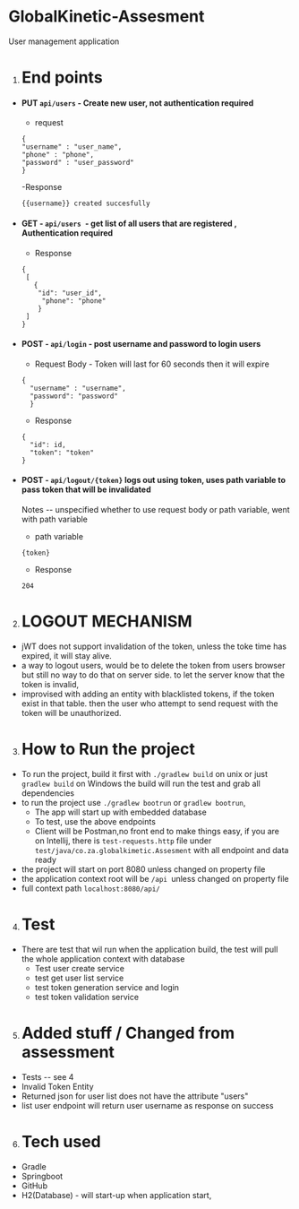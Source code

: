 # GlobalKinetic-Assesment
User management application

1. # End points

- #### PUT `api/users` - Create new user, not authentication required
    - request
  ````
  { 
  "username" : "user_name",
  "phone" : "phone",
  "password" : "user_password"
  }
  ````
  -Response
    ````
    {{username}} created succesfully
   ````


- #### GET - `api/users `- get list of all users that are registered , Authentication required
    - Response
   ````
  {
    [ 
      { 
       "id": "user_id", 
        "phone": "phone" 
       } 
    ]
  }

- #### POST - `api/login` - post username and password to login users

  - Request Body - Token will last for 60 seconds then it will expire
  ````
  {
    "username" : "username",
    "password": "password"
    }
  ````
  - Response
  ````
  {
    "id": id,
    "token": "token"
  }

- #### POST - `api/logout/{token}` logs out using token, uses path variable to pass token that will be invalidated
    Notes -- unspecified whether to use request body or path variable, went with path variable
  - path variable
  ```
  {token}
  ```
  - Response
  ````
  204
  ````

2. # LOGOUT MECHANISM

- jWT does not support invalidation of the token, unless the toke time has expired, it will stay alive.
- a way to logout users, would be to delete the token from users browser
 but still no way to do that on server side. to let the server know that the token is invalid, 
- improvised with adding an entity with blacklisted tokens,
  if the token exist in that table. then the user who attempt to send request with the token will be unauthorized.

3. # How to Run the project

 - To run the project, build it first with `./gradlew build` on unix or just `gradlew build` on Windows
   the build will run the test and grab all dependencies
 - to run the project use `./gradlew bootrun` or `gradlew bootrun`, 
   - The app will start up with embedded database 
   - To test, use the above endpoints
   - Client will be Postman,no front end to make things easy, if you are on Intellij, there is `test-requests.http` file under `test/java/co.za.globalkimetic.Assesment` with all endpoint and data ready
 - the project will start on port 8080 unless changed on property file
 - the application context root will be `/api `unless changed on property file
 - full context path `localhost:8080/api/`


4. # Test 
- There are test that wil run when the application build, the test will pull the whole application context with database
  - Test user create service
  - test get user list service
  - test token generation service and login
  - test token validation service

5. # Added stuff / Changed from assessment
- Tests -- see 4
- Invalid Token Entity
- Returned json for user list does not have the attribute "users"
- list user endpoint will return user username as response on success

6. # Tech used
- Gradle
- Springboot
- GitHub
- H2(Database) - will start-up when application start, 




